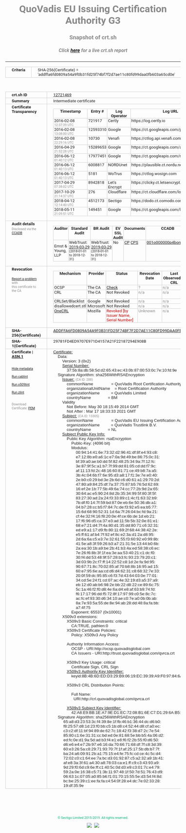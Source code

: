# QuoVadis EU Issuing Certification Authority G3
### Snapshot of crt.sh
##### Click [here](https://crt.sh/?q=ADDFFA6FD0809A54A9F0B31FD25F74BF7F2D7AE11C80FD99DAA0FB603A65CD0E) for a live crt.sh report

---
<!DOCTYPE HTML PUBLIC "-//W3C//DTD HTML 4.0 Transitional//EN">
<HTML>
<HEAD>
  <META http-equiv="Content-Type" content="text/html; charset=UTF-8">
  <TITLE>crt.sh | addffa6fd0809a54a9f0b31fd25f74bf7f2d7ae11c80fd99daa0fb603a65cd0e</TITLE>
  <META name="description" content="Free CT Log Certificate Search Tool from Sectigo (formerly Comodo CA)">
  <META name="keywords" content="crt.sh, CT, Certificate Transparency, Certificate Search, SSL Certificate, Sectigo, Comodo CA">
  <LINK href="//fonts.googleapis.com/css?family=Roboto+Mono|Roboto:400,400i,700,700i" rel="stylesheet">
  <STYLE type="text/css">
    a {
      white-space: nowrap;
    }
    body {
      color: #888888;
      font: 12pt Roboto, sans-serif;
      padding-top: 10px;
      text-align: center
    }
    form {
      margin: 0px
    }
    span {
      border-radius: 10px
    }
    span.heading {
      color: #888888;
      font: 12pt Roboto, sans-serif
    }
    span.title {
      background-color: #00B373;
      color: #FFFFFF;
      font: bold 18pt Roboto, sans-serif;
      padding: 0px 5px
    }
    span.text {
      color: #888888;
      font: 10pt Roboto, sans-serif
    }
    span.whiteongrey {
      background-color: #D9D9D6;
      color: #FFFFFF;
      font: bold 18pt Roboto, sans-serif;
      padding: 0px 5px
    }
    table {
      border-collapse: collapse;
      color: #222222;
      font: 10pt Roboto, sans-serif;
      margin-left: auto;
      margin-right: auto
    }
    table.options {
      border: none;
      margin-left: 10px
    }
    td, th {
      border: 1px solid #CCCCCC;
      padding: 0px 2px;
      text-align: left;
      vertical-align: top
    }
    td.outer, th.outer {
      border: 1px solid #CCCCCC;
      padding: 2px 20px;
      text-align: left
    }
    th.heading {
      color: #888888;
      font: bold italic 12pt Roboto, sans-serif;
      padding: 20px 0px 0px;
      text-align: center
    }
    th.options, td.options {
      border: none;
      vertical-align: middle
    }
    td.text {
      font: 10pt "Roboto Mono", sans-serif;
      padding: 2px 20px
    }
    td.heading {
      border: none;
      color: #888888;
      font: 12pt Roboto, sans-serif;
      padding-top: 20px;
      text-align: center
    }
    table.lint td, th {
      text-align: center
    }
    .button {
      background-color: #00B373;
      border-radius: 10px;
      color: #FFFFFF;
      font: bold 13pt Roboto, sans-serif
    }
    .copyright {
      font: 8pt Roboto, sans-serif;
      color: #00B373
    }
    .input {
      border: 1px solid #888888;
      font-weight: bold;
      text-align: center
    }
    .small {
      font: 8pt Roboto, sans-serif;
      color: #888888
    }
    .error {
      background-color: #FFDFDF;
      color: #CC0000;
      font-weight: bold
    }
    .fatal {
      background-color: #0000AA;
      color: #FFFFFF;
      font-weight: bold
    }
    .notice {
      background-color: #FFFFDF;
      color: #606000
    }
    .warning {
      background-color: #FFEFDF;
      color: #DF6000
    }
  </STYLE>
</HEAD>
<BODY>

<TABLE>
  <TR>
    <TH class="outer">Criteria</TH>
    <TD class="outer">SHA-256(Certificate) = 'addffa6fd0809a54a9f0b31fd25f74bf7f2d7ae11c80fd99daa0fb603a65cd0e'</TD>
  </TR>
</TABLE>
<BR>
<TABLE>
  <TR>
    <TH class="outer">crt.sh ID</TH>
    <TD class="outer"><A href="?id=12721469">12721469</A></TD>
  </TR>
  <TR>
    <TH class="outer">Summary</TH>
    <TD class="outer">Intermediate certificate</TD>
  </TR>
  <TR>
    <TH class="outer">Certificate<BR>Transparency</TH>
    <TD class="outer">
<TABLE class="options" style="margin-left:0px">
  <TR>
    <TH>Timestamp</TH>
    <TH>Entry #</TH>
    <TH>Log Operator</TH>
    <TH>Log URL</TH>
  </TR>
  <TR>
    <TD>2016-02-08&nbsp; <FONT class="small">12:37:39 UTC</FONT></TD>
    <TD>721917</TD>
    <TD>Certly</TD>
    <TD>https://log.certly.io</TD>
  </TR>
  <TR>
    <TD>2016-02-08&nbsp; <FONT class="small">13:08:00 UTC</FONT></TD>
    <TD>12593310</TD>
    <TD>Google</TD>
    <TD>https://ct.googleapis.com/pilot</TD>
  </TR>
  <TR>
    <TD>2016-02-08&nbsp; <FONT class="small">22:29:16 UTC</FONT></TD>
    <TD>10730</TD>
    <TD>Venafi</TD>
    <TD>https://ctlog.api.venafi.com</TD>
  </TR>
  <TR>
    <TD>2016-04-29&nbsp; <FONT class="small">21:52:28 UTC</FONT></TD>
    <TD>15289653</TD>
    <TD>Google</TD>
    <TD>https://ct.googleapis.com/aviator</TD>
  </TR>
  <TR>
    <TD>2016-06-12&nbsp; <FONT class="small">01:40:12 UTC</FONT></TD>
    <TD>17977451</TD>
    <TD>Google</TD>
    <TD>https://ct.googleapis.com/rocketeer</TD>
  </TR>
  <TR>
    <TD>2016-06-12&nbsp; <FONT class="small">01:40:13 UTC</FONT></TD>
    <TD>6008817</TD>
    <TD>NORDUnet</TD>
    <TD>https://plausible.ct.nordu.net</TD>
  </TR>
  <TR>
    <TD>2016-06-12&nbsp; <FONT class="small">01:40:13 UTC</FONT></TD>
    <TD>5181</TD>
    <TD>WoTrus</TD>
    <TD>https://ctlog.wosign.com</TD>
  </TR>
  <TR>
    <TD>2017-04-29&nbsp; <FONT class="small">07:38:02 UTC</FONT></TD>
    <TD>8942818</TD>
    <TD>Let's Encrypt</TD>
    <TD>https://clicky.ct.letsencrypt.org</TD>
  </TR>
  <TR>
    <TD>2017-10-29&nbsp; <FONT class="small">21:14:37 UTC</FONT></TD>
    <TD>276</TD>
    <TD>Cloudflare</TD>
    <TD>https://ct.cloudflare.com/logs/nimbus2021</TD>
  </TR>
  <TR>
    <TD>2018-04-12&nbsp; <FONT class="small">12:14:40 UTC</FONT></TD>
    <TD>4512173</TD>
    <TD>Sectigo</TD>
    <TD>https://dodo.ct.comodo.com</TD>
  </TR>
  <TR>
    <TD>2018-05-11&nbsp; <FONT class="small">21:09:51 UTC</FONT></TD>
    <TD>149451</TD>
    <TD>Google</TD>
    <TD>https://ct.googleapis.com/logs/argon2021</TD>
  </TR>
</TABLE>
    </TD>
  </TR>
  <TR>
    <TH class="outer">Audit details<BR>
      <DIV class="small" style="padding-top:3px">Disclosed via the
        <A href="//ccadb-public.secure.force.com/mozilla/PublicAllIntermediateCerts" target="_blank">CCADB</A></DIV>
    </TH>
    <TD class="outer">
<TABLE class="options" style="margin-left:0px">
  <TR>
    <TH>Auditor</TH>
    <TH>Standard Audit</TH>
    <TH>BR Audit</TH>
    <TH>EV SSL Audit</TH>
    <TH>Documents</TH>
    <TH>CCADB</TH>
    <TH>Root Owner / Certificate</TH>
  </TR>
  <TR>
    <TD style="vertical-align:middle">Ernst & Young, LLP</TD>
    <TD>WebTrust:
      <A href="https://www.cpacanada.ca/generichandlers/CPACHandler.ashx?attachmentid=227627" target="_blank">2019-03-29</A>
      <BR><FONT style="font-size:8pt">(2018-01-01 to 2018-12-31)</FONT></TD>
    <TD>WebTrust:
      <A href="https://www.cpacanada.ca/generichandlers/CPACHandler.ashx?attachmentid=227628" target="_blank">2019-03-29</A>
      <BR><FONT style="font-size:8pt">(2018-01-01 to 2018-12-31)</FONT></TD>
    <TD>No    <TD>
      <A href="https://www.quovadisglobal.com/~/media/Files/Repository/QV_RCA1_RCA3_CPCPS_V4_25.ashx" target="blank">CP</A>
      <A href="https://www.quovadisglobal.com/~/media/Files/Repository/QV_RCA2_CPCPS_v2.5.ashx" target="blank">CPS</A>
    </TD>
    <TD><A href="//ccadb.force.com/001o000000p4bonAAA" target="_blank">001o000000p4bonAAA</A></TD>
    <TD><A href="/?id=8878">QuoVadis</A></TD>
  </TR>
</TABLE>
    </TD>
  </TR>
  <TR>
    <TH class="outer">Revocation<BR><BR>
      <DIV class="small" style="padding-top:3px"><A href="?id=12721469&opt=problemreporting">Report a problem</A> with<BR>this certificate to the CA</DIV></TH>
    <TD class="outer">
      <TABLE class="options" style="margin-left:0px">
        <TR>
          <TH>Mechanism</TH>
          <TH>Provider</TH>
          <TH>Status</TH>
          <TH>Revocation Date</TH>
          <TH>Last Observed in CRL</TH>
          <TH>Last Checked <SPAN style="color:#CC0000;vertical-align:middle;font-size:70%;font-weight:normal">(Error)</SPAN></TH>
        </TR>
        <TR>
          <TD>OCSP</TD>
          <TD>The CA</TD>
          <TD><A href="?id=12721469&opt=ocsp">Check</A></TD>
          <TD><SPAN style="color:#888888">?</SPAN></TD>
          <TD><SPAN style="color:#888888">n/a</SPAN></TD>
          <TD><SPAN style="color:#888888">?</SPAN></TD>
        </TR>
        <TR>
          <TD>CRL</TD>
          <TD>The CA</TD>
          <TD>Not Revoked</TD><TD><SPAN style="color:#888888">n/a</SPAN></TD><TD><SPAN style="color:#888888">n/a</SPAN></TD><TD>2019-12-04&nbsp; <FONT class="small">20:05:09 UTC</FONT></TD>
        </TR>
        <TR>
          <TD>CRLSet/Blacklist</TD>
          <TD>Google</TD>
          <TD>Not Revoked</TD>
          <TD><SPAN style="color:#888888">n/a</SPAN></TD>
          <TD><SPAN style="color:#888888">n/a</SPAN></TD>
          <TD><SPAN style="color:#888888">n/a</SPAN></TD>
        </TR>
        <TR>
          <TD>disallowedcert.stl</TD>
          <TD>Microsoft</TD>
          <TD>Not Revoked</TD>
          <TD><SPAN style="color:#888888">n/a</SPAN></TD>
          <TD><SPAN style="color:#888888">n/a</SPAN></TD>
          <TD><SPAN style="color:#888888">n/a</SPAN></TD>
        </TR>
        <TR>
          <TD><A href="/mozilla-onecrl" target="_blank">OneCRL</A></TD>
          <TD>Mozilla</TD>
          <TD><SPAN style="color:#CC0000">Revoked [by Issuer Name, Serial Number]</SPAN></TD><TD><SPAN style="color:#888888">Unknown</SPAN></TD>
          <TD><SPAN style="color:#888888">n/a</SPAN></TD>
          <TD><SPAN style="color:#888888">n/a</SPAN></TD>
        </TR>
      </TABLE>
    </TD>
  </TR>
  <TR>
    <TH class="outer">SHA-256(Certificate)</TH>
    <TD class="outer"><A href="//censys.io/certificates/addffa6fd0809a54a9f0b31fd25f74bf7f2d7ae11c80fd99daa0fb603a65cd0e">ADDFFA6FD0809A54A9F0B31FD25F74BF7F2D7AE11C80FD99DAA0FB603A65CD0E</A></TD>
  </TR>
  <TR>
    <TH class="outer">SHA-1(Certificate)</TH>
    <TD class="outer">29781FD4ED9707E971D4157A21F22187294E908B</TD>
  </TR>
  <TR>
    <TH class="outer">Certificate | <A href="?asn1=12721469">ASN.1</A>
      <SPAN class="small"><BR>
      <BR><BR><A href="?id=12721469&opt=nometadata">Hide metadata</A>
      <BR><BR><A href="?id=12721469&opt=cablint">Run cablint</A>
      <BR><BR><A href="?id=12721469&opt=x509lint">Run x509lint</A>
      <BR><BR><A href="?id=12721469&opt=zlint">Run zlint</A>
      <BR><BR><BR>Download Certificate: <A href="?d=12721469">PEM</A>
      </SPAN>
    </TH>
    <TD class="text"><A href="?d=12721469">Certificate:</A><BR>&nbsp;&nbsp;&nbsp;&nbsp;Data:<BR>&nbsp;&nbsp;&nbsp;&nbsp;&nbsp;&nbsp;&nbsp;&nbsp;Version:&nbsp;3&nbsp;(0x2)<BR>&nbsp;&nbsp;&nbsp;&nbsp;&nbsp;&nbsp;&nbsp;&nbsp;<A href="?serial=375b8adb585dd26543ec430b8700530c7e10fd9e">Serial&nbsp;Number:</A><BR>&nbsp;&nbsp;&nbsp;&nbsp;&nbsp;&nbsp;&nbsp;&nbsp;&nbsp;&nbsp;&nbsp;&nbsp;37:5b:8a:db:58:5d:d2:65:43:ec:43:0b:87:00:53:0c:7e:10:fd:9e<BR>&nbsp;&nbsp;&nbsp;&nbsp;Signature&nbsp;Algorithm:&nbsp;sha256WithRSAEncryption<BR>&nbsp;&nbsp;&nbsp;&nbsp;&nbsp;&nbsp;&nbsp;&nbsp;<A href="?caid=288">Issuer:</A> <SPAN class="small">(CA ID: 288)</SPAN><BR>&nbsp;&nbsp;&nbsp;&nbsp;&nbsp;&nbsp;&nbsp;&nbsp;&nbsp;&nbsp;&nbsp;&nbsp;commonName&nbsp;&nbsp;&nbsp;&nbsp;&nbsp;&nbsp;&nbsp;&nbsp;&nbsp;&nbsp;&nbsp;&nbsp;&nbsp;&nbsp;&nbsp;&nbsp;=&nbsp;QuoVadis&nbsp;Root&nbsp;Certification&nbsp;Authority<BR>&nbsp;&nbsp;&nbsp;&nbsp;&nbsp;&nbsp;&nbsp;&nbsp;&nbsp;&nbsp;&nbsp;&nbsp;organizationalUnitName&nbsp;&nbsp;&nbsp;&nbsp;=&nbsp;Root&nbsp;Certification&nbsp;Authority<BR>&nbsp;&nbsp;&nbsp;&nbsp;&nbsp;&nbsp;&nbsp;&nbsp;&nbsp;&nbsp;&nbsp;&nbsp;organizationName&nbsp;&nbsp;&nbsp;&nbsp;&nbsp;&nbsp;&nbsp;&nbsp;&nbsp;&nbsp;=&nbsp;QuoVadis&nbsp;Limited<BR>&nbsp;&nbsp;&nbsp;&nbsp;&nbsp;&nbsp;&nbsp;&nbsp;&nbsp;&nbsp;&nbsp;&nbsp;countryName&nbsp;&nbsp;&nbsp;&nbsp;&nbsp;&nbsp;&nbsp;&nbsp;&nbsp;&nbsp;&nbsp;&nbsp;&nbsp;&nbsp;&nbsp;=&nbsp;BM<BR>&nbsp;&nbsp;&nbsp;&nbsp;&nbsp;&nbsp;&nbsp;&nbsp;Validity<BR>&nbsp;&nbsp;&nbsp;&nbsp;&nbsp;&nbsp;&nbsp;&nbsp;&nbsp;&nbsp;&nbsp;&nbsp;Not&nbsp;Before:&nbsp;May&nbsp;30&nbsp;18:15:49&nbsp;2014&nbsp;GMT<BR>&nbsp;&nbsp;&nbsp;&nbsp;&nbsp;&nbsp;&nbsp;&nbsp;&nbsp;&nbsp;&nbsp;&nbsp;Not&nbsp;After&nbsp;:&nbsp;Mar&nbsp;17&nbsp;18:33:33&nbsp;2021&nbsp;GMT<BR>&nbsp;&nbsp;&nbsp;&nbsp;&nbsp;&nbsp;&nbsp;&nbsp;<A href="?caid=13305">Subject:</A> <SPAN class="small">(CA ID: 13305)</SPAN><BR>&nbsp;&nbsp;&nbsp;&nbsp;&nbsp;&nbsp;&nbsp;&nbsp;&nbsp;&nbsp;&nbsp;&nbsp;commonName&nbsp;&nbsp;&nbsp;&nbsp;&nbsp;&nbsp;&nbsp;&nbsp;&nbsp;&nbsp;&nbsp;&nbsp;&nbsp;&nbsp;&nbsp;&nbsp;=&nbsp;QuoVadis&nbsp;EU&nbsp;Issuing&nbsp;Certification&nbsp;Authority&nbsp;G3<BR>&nbsp;&nbsp;&nbsp;&nbsp;&nbsp;&nbsp;&nbsp;&nbsp;&nbsp;&nbsp;&nbsp;&nbsp;organizationName&nbsp;&nbsp;&nbsp;&nbsp;&nbsp;&nbsp;&nbsp;&nbsp;&nbsp;&nbsp;=&nbsp;QuoVadis&nbsp;Trustlink&nbsp;B.V.<BR>&nbsp;&nbsp;&nbsp;&nbsp;&nbsp;&nbsp;&nbsp;&nbsp;&nbsp;&nbsp;&nbsp;&nbsp;countryName&nbsp;&nbsp;&nbsp;&nbsp;&nbsp;&nbsp;&nbsp;&nbsp;&nbsp;&nbsp;&nbsp;&nbsp;&nbsp;&nbsp;&nbsp;=&nbsp;NL<BR>&nbsp;&nbsp;&nbsp;&nbsp;&nbsp;&nbsp;&nbsp;&nbsp;<A href="?spkisha256=bbc6f95d0b2eb93ca6411f1b6007e9ef0b335bf2530a485beff68307910786a1">Subject&nbsp;Public&nbsp;Key&nbsp;Info:</A><BR>&nbsp;&nbsp;&nbsp;&nbsp;&nbsp;&nbsp;&nbsp;&nbsp;&nbsp;&nbsp;&nbsp;&nbsp;Public&nbsp;Key&nbsp;Algorithm:&nbsp;rsaEncryption<BR>&nbsp;&nbsp;&nbsp;&nbsp;&nbsp;&nbsp;&nbsp;&nbsp;&nbsp;&nbsp;&nbsp;&nbsp;&nbsp;&nbsp;&nbsp;&nbsp;Public-Key:&nbsp;(4096&nbsp;bit)<BR>&nbsp;&nbsp;&nbsp;&nbsp;&nbsp;&nbsp;&nbsp;&nbsp;&nbsp;&nbsp;&nbsp;&nbsp;&nbsp;&nbsp;&nbsp;&nbsp;Modulus:<BR>&nbsp;&nbsp;&nbsp;&nbsp;&nbsp;&nbsp;&nbsp;&nbsp;&nbsp;&nbsp;&nbsp;&nbsp;&nbsp;&nbsp;&nbsp;&nbsp;&nbsp;&nbsp;&nbsp;&nbsp;00:94:14:41:6e:73:32:d2:96:41:df:8f:e4:93:c8:<BR>&nbsp;&nbsp;&nbsp;&nbsp;&nbsp;&nbsp;&nbsp;&nbsp;&nbsp;&nbsp;&nbsp;&nbsp;&nbsp;&nbsp;&nbsp;&nbsp;&nbsp;&nbsp;&nbsp;&nbsp;e7:12:8b:e0:a6:1c:e7:0a:9d:49:be:86:75:0c:31:<BR>&nbsp;&nbsp;&nbsp;&nbsp;&nbsp;&nbsp;&nbsp;&nbsp;&nbsp;&nbsp;&nbsp;&nbsp;&nbsp;&nbsp;&nbsp;&nbsp;&nbsp;&nbsp;&nbsp;&nbsp;bf:39:a0:ae:b0:dd:5f:82:48:25:34:9a:7f:12:fc:<BR>&nbsp;&nbsp;&nbsp;&nbsp;&nbsp;&nbsp;&nbsp;&nbsp;&nbsp;&nbsp;&nbsp;&nbsp;&nbsp;&nbsp;&nbsp;&nbsp;&nbsp;&nbsp;&nbsp;&nbsp;3e:87:9f:5c:a1:b7:7f:99:dd:81:05:cd:dd:f7:9c:<BR>&nbsp;&nbsp;&nbsp;&nbsp;&nbsp;&nbsp;&nbsp;&nbsp;&nbsp;&nbsp;&nbsp;&nbsp;&nbsp;&nbsp;&nbsp;&nbsp;&nbsp;&nbsp;&nbsp;&nbsp;af:11:13:fd:2c:48:16:60:81:71:ce:49:b8:7a:a5:<BR>&nbsp;&nbsp;&nbsp;&nbsp;&nbsp;&nbsp;&nbsp;&nbsp;&nbsp;&nbsp;&nbsp;&nbsp;&nbsp;&nbsp;&nbsp;&nbsp;&nbsp;&nbsp;&nbsp;&nbsp;3b:4c:04:6b:f7:6e:95:d3:a8:17:f1:3e:7e:e0:40:<BR>&nbsp;&nbsp;&nbsp;&nbsp;&nbsp;&nbsp;&nbsp;&nbsp;&nbsp;&nbsp;&nbsp;&nbsp;&nbsp;&nbsp;&nbsp;&nbsp;&nbsp;&nbsp;&nbsp;&nbsp;2e:b0:c0:29:bd:3e:2b:6d:c6:d0:61:a1:29:70:2d:<BR>&nbsp;&nbsp;&nbsp;&nbsp;&nbsp;&nbsp;&nbsp;&nbsp;&nbsp;&nbsp;&nbsp;&nbsp;&nbsp;&nbsp;&nbsp;&nbsp;&nbsp;&nbsp;&nbsp;&nbsp;47:80:a9:84:25:df:7a:37:75:87:b5:76:5d:62:69:<BR>&nbsp;&nbsp;&nbsp;&nbsp;&nbsp;&nbsp;&nbsp;&nbsp;&nbsp;&nbsp;&nbsp;&nbsp;&nbsp;&nbsp;&nbsp;&nbsp;&nbsp;&nbsp;&nbsp;&nbsp;16:ef:2e:1b:77:5b:49:6a:74:cc:77:2b:9d:2a:65:<BR>&nbsp;&nbsp;&nbsp;&nbsp;&nbsp;&nbsp;&nbsp;&nbsp;&nbsp;&nbsp;&nbsp;&nbsp;&nbsp;&nbsp;&nbsp;&nbsp;&nbsp;&nbsp;&nbsp;&nbsp;30:64:ac:e5:90:24:8d:2b:35:34:99:5f:80:3f:5f:<BR>&nbsp;&nbsp;&nbsp;&nbsp;&nbsp;&nbsp;&nbsp;&nbsp;&nbsp;&nbsp;&nbsp;&nbsp;&nbsp;&nbsp;&nbsp;&nbsp;&nbsp;&nbsp;&nbsp;&nbsp;83:27:30:ad:2a:24:f3:33:89:c1:4c:f1:63:32:b9:<BR>&nbsp;&nbsp;&nbsp;&nbsp;&nbsp;&nbsp;&nbsp;&nbsp;&nbsp;&nbsp;&nbsp;&nbsp;&nbsp;&nbsp;&nbsp;&nbsp;&nbsp;&nbsp;&nbsp;&nbsp;7b:df:f0:14:7f:59:bd:87:0e:eb:6e:50:36:db:a1:<BR>&nbsp;&nbsp;&nbsp;&nbsp;&nbsp;&nbsp;&nbsp;&nbsp;&nbsp;&nbsp;&nbsp;&nbsp;&nbsp;&nbsp;&nbsp;&nbsp;&nbsp;&nbsp;&nbsp;&nbsp;04:b7:28:cc:b5:f7:84:7c:de:f3:92:e5:ea:b5:77:<BR>&nbsp;&nbsp;&nbsp;&nbsp;&nbsp;&nbsp;&nbsp;&nbsp;&nbsp;&nbsp;&nbsp;&nbsp;&nbsp;&nbsp;&nbsp;&nbsp;&nbsp;&nbsp;&nbsp;&nbsp;15:6d:68:90:52:31:1d:6a:7f:26:04:bc:fd:9a:21:<BR>&nbsp;&nbsp;&nbsp;&nbsp;&nbsp;&nbsp;&nbsp;&nbsp;&nbsp;&nbsp;&nbsp;&nbsp;&nbsp;&nbsp;&nbsp;&nbsp;&nbsp;&nbsp;&nbsp;&nbsp;cf:4e:32:f4:16:f8:20:0e:4f:ce:6b:de:1d:eb:21:<BR>&nbsp;&nbsp;&nbsp;&nbsp;&nbsp;&nbsp;&nbsp;&nbsp;&nbsp;&nbsp;&nbsp;&nbsp;&nbsp;&nbsp;&nbsp;&nbsp;&nbsp;&nbsp;&nbsp;&nbsp;17:f6:96:d5:ca:37:e3:ad:11:5b:5b:32:0e:81:e1:<BR>&nbsp;&nbsp;&nbsp;&nbsp;&nbsp;&nbsp;&nbsp;&nbsp;&nbsp;&nbsp;&nbsp;&nbsp;&nbsp;&nbsp;&nbsp;&nbsp;&nbsp;&nbsp;&nbsp;&nbsp;68:e7:21:d4:7f:4a:80:d1:35:dd:80:71:c6:32:31:<BR>&nbsp;&nbsp;&nbsp;&nbsp;&nbsp;&nbsp;&nbsp;&nbsp;&nbsp;&nbsp;&nbsp;&nbsp;&nbsp;&nbsp;&nbsp;&nbsp;&nbsp;&nbsp;&nbsp;&nbsp;ed:e9:a1:17:d9:fb:80:11:69:2f:68:44:38:42:2e:<BR>&nbsp;&nbsp;&nbsp;&nbsp;&nbsp;&nbsp;&nbsp;&nbsp;&nbsp;&nbsp;&nbsp;&nbsp;&nbsp;&nbsp;&nbsp;&nbsp;&nbsp;&nbsp;&nbsp;&nbsp;e5:ff:61:af:b4:7f:92:ef:8c:e2:3a:d1:2a:d8:95:<BR>&nbsp;&nbsp;&nbsp;&nbsp;&nbsp;&nbsp;&nbsp;&nbsp;&nbsp;&nbsp;&nbsp;&nbsp;&nbsp;&nbsp;&nbsp;&nbsp;&nbsp;&nbsp;&nbsp;&nbsp;2d:6a:6a:c5:e3:7e:32:61:55:f3:60:92:e0:99:8b:<BR>&nbsp;&nbsp;&nbsp;&nbsp;&nbsp;&nbsp;&nbsp;&nbsp;&nbsp;&nbsp;&nbsp;&nbsp;&nbsp;&nbsp;&nbsp;&nbsp;&nbsp;&nbsp;&nbsp;&nbsp;41:5e:a8:3f:59:26:b3:a7:21:31:5e:13:44:b0:6b:<BR>&nbsp;&nbsp;&nbsp;&nbsp;&nbsp;&nbsp;&nbsp;&nbsp;&nbsp;&nbsp;&nbsp;&nbsp;&nbsp;&nbsp;&nbsp;&nbsp;&nbsp;&nbsp;&nbsp;&nbsp;2a:ea:30:1b:a9:be:2b:41:b3:4a:ed:58:38:c6:ec:<BR>&nbsp;&nbsp;&nbsp;&nbsp;&nbsp;&nbsp;&nbsp;&nbsp;&nbsp;&nbsp;&nbsp;&nbsp;&nbsp;&nbsp;&nbsp;&nbsp;&nbsp;&nbsp;&nbsp;&nbsp;7e:26:f6:8b:3f:1f:ea:3e:aa:53:40:21:c1:dc:f0:<BR>&nbsp;&nbsp;&nbsp;&nbsp;&nbsp;&nbsp;&nbsp;&nbsp;&nbsp;&nbsp;&nbsp;&nbsp;&nbsp;&nbsp;&nbsp;&nbsp;&nbsp;&nbsp;&nbsp;&nbsp;30:f4:dd:53:48:9f:57:28:b3:fc:93:23:79:20:c1:<BR>&nbsp;&nbsp;&nbsp;&nbsp;&nbsp;&nbsp;&nbsp;&nbsp;&nbsp;&nbsp;&nbsp;&nbsp;&nbsp;&nbsp;&nbsp;&nbsp;&nbsp;&nbsp;&nbsp;&nbsp;3d:03:9b:2c:f7:ff:14:22:52:c8:1d:2e:fa:9d:95:<BR>&nbsp;&nbsp;&nbsp;&nbsp;&nbsp;&nbsp;&nbsp;&nbsp;&nbsp;&nbsp;&nbsp;&nbsp;&nbsp;&nbsp;&nbsp;&nbsp;&nbsp;&nbsp;&nbsp;&nbsp;90:67:71:8c:70:02:85:af:70:b8:8b:16:95:ad:15:<BR>&nbsp;&nbsp;&nbsp;&nbsp;&nbsp;&nbsp;&nbsp;&nbsp;&nbsp;&nbsp;&nbsp;&nbsp;&nbsp;&nbsp;&nbsp;&nbsp;&nbsp;&nbsp;&nbsp;&nbsp;60:e7:95:6e:aa:cd:d6:d4:62:31:c8:68:32:7e:33:<BR>&nbsp;&nbsp;&nbsp;&nbsp;&nbsp;&nbsp;&nbsp;&nbsp;&nbsp;&nbsp;&nbsp;&nbsp;&nbsp;&nbsp;&nbsp;&nbsp;&nbsp;&nbsp;&nbsp;&nbsp;20:0f:59:dc:95:85:c6:f3:7d:43:64:03:0e:77:01:<BR>&nbsp;&nbsp;&nbsp;&nbsp;&nbsp;&nbsp;&nbsp;&nbsp;&nbsp;&nbsp;&nbsp;&nbsp;&nbsp;&nbsp;&nbsp;&nbsp;&nbsp;&nbsp;&nbsp;&nbsp;34:cd:5e:24:f1:cd:07:ac:4e:32:19:d3:a5:37:a9:<BR>&nbsp;&nbsp;&nbsp;&nbsp;&nbsp;&nbsp;&nbsp;&nbsp;&nbsp;&nbsp;&nbsp;&nbsp;&nbsp;&nbsp;&nbsp;&nbsp;&nbsp;&nbsp;&nbsp;&nbsp;eb:12:d0:ab:b6:98:2e:bb:22:d8:22:ce:89:6c:75:<BR>&nbsp;&nbsp;&nbsp;&nbsp;&nbsp;&nbsp;&nbsp;&nbsp;&nbsp;&nbsp;&nbsp;&nbsp;&nbsp;&nbsp;&nbsp;&nbsp;&nbsp;&nbsp;&nbsp;&nbsp;5c:1a:46:f2:f0:d8:4e:6a:d4:e8:af:63:b9:74:fd:<BR>&nbsp;&nbsp;&nbsp;&nbsp;&nbsp;&nbsp;&nbsp;&nbsp;&nbsp;&nbsp;&nbsp;&nbsp;&nbsp;&nbsp;&nbsp;&nbsp;&nbsp;&nbsp;&nbsp;&nbsp;f6:17:17:96:dd:f5:72:8f:17:97:99:c0:5e:8c:7c:<BR>&nbsp;&nbsp;&nbsp;&nbsp;&nbsp;&nbsp;&nbsp;&nbsp;&nbsp;&nbsp;&nbsp;&nbsp;&nbsp;&nbsp;&nbsp;&nbsp;&nbsp;&nbsp;&nbsp;&nbsp;ac:fc:ef:93:30:d6:34:10:ae:c0:7e:a0:0b:0b:ab:<BR>&nbsp;&nbsp;&nbsp;&nbsp;&nbsp;&nbsp;&nbsp;&nbsp;&nbsp;&nbsp;&nbsp;&nbsp;&nbsp;&nbsp;&nbsp;&nbsp;&nbsp;&nbsp;&nbsp;&nbsp;8a:7e:93:5a:55:de:8e:94:ab:28:dd:48:8a:fa:bb:<BR>&nbsp;&nbsp;&nbsp;&nbsp;&nbsp;&nbsp;&nbsp;&nbsp;&nbsp;&nbsp;&nbsp;&nbsp;&nbsp;&nbsp;&nbsp;&nbsp;&nbsp;&nbsp;&nbsp;&nbsp;a7:4f:75<BR>&nbsp;&nbsp;&nbsp;&nbsp;&nbsp;&nbsp;&nbsp;&nbsp;&nbsp;&nbsp;&nbsp;&nbsp;&nbsp;&nbsp;&nbsp;&nbsp;Exponent:&nbsp;65537&nbsp;(0x10001)<BR>&nbsp;&nbsp;&nbsp;&nbsp;&nbsp;&nbsp;&nbsp;&nbsp;X509v3&nbsp;extensions:<BR>&nbsp;&nbsp;&nbsp;&nbsp;&nbsp;&nbsp;&nbsp;&nbsp;&nbsp;&nbsp;&nbsp;&nbsp;X509v3&nbsp;Basic&nbsp;Constraints:&nbsp;critical<BR>&nbsp;&nbsp;&nbsp;&nbsp;&nbsp;&nbsp;&nbsp;&nbsp;&nbsp;&nbsp;&nbsp;&nbsp;&nbsp;&nbsp;&nbsp;&nbsp;CA:TRUE,&nbsp;pathlen:0<BR>&nbsp;&nbsp;&nbsp;&nbsp;&nbsp;&nbsp;&nbsp;&nbsp;&nbsp;&nbsp;&nbsp;&nbsp;X509v3&nbsp;Certificate&nbsp;Policies:&nbsp;<BR>&nbsp;&nbsp;&nbsp;&nbsp;&nbsp;&nbsp;&nbsp;&nbsp;&nbsp;&nbsp;&nbsp;&nbsp;&nbsp;&nbsp;&nbsp;&nbsp;Policy:&nbsp;X509v3&nbsp;Any&nbsp;Policy<BR><BR>&nbsp;&nbsp;&nbsp;&nbsp;&nbsp;&nbsp;&nbsp;&nbsp;&nbsp;&nbsp;&nbsp;&nbsp;Authority&nbsp;Information&nbsp;Access:&nbsp;<BR>&nbsp;&nbsp;&nbsp;&nbsp;&nbsp;&nbsp;&nbsp;&nbsp;&nbsp;&nbsp;&nbsp;&nbsp;&nbsp;&nbsp;&nbsp;&nbsp;OCSP&nbsp;-&nbsp;URI:http://ocsp.quovadisglobal.com<BR>&nbsp;&nbsp;&nbsp;&nbsp;&nbsp;&nbsp;&nbsp;&nbsp;&nbsp;&nbsp;&nbsp;&nbsp;&nbsp;&nbsp;&nbsp;&nbsp;CA&nbsp;Issuers&nbsp;-&nbsp;URI:http://trust.quovadisglobal.com/qvrca.crt<BR><BR>&nbsp;&nbsp;&nbsp;&nbsp;&nbsp;&nbsp;&nbsp;&nbsp;&nbsp;&nbsp;&nbsp;&nbsp;X509v3&nbsp;Key&nbsp;Usage:&nbsp;critical<BR>&nbsp;&nbsp;&nbsp;&nbsp;&nbsp;&nbsp;&nbsp;&nbsp;&nbsp;&nbsp;&nbsp;&nbsp;&nbsp;&nbsp;&nbsp;&nbsp;Certificate&nbsp;Sign,&nbsp;CRL&nbsp;Sign<BR>&nbsp;&nbsp;&nbsp;&nbsp;&nbsp;&nbsp;&nbsp;&nbsp;&nbsp;&nbsp;&nbsp;&nbsp;<A href="?ski=8b4b6dedd329b90619ec3939a9f097846acbefdf">X509v3&nbsp;Authority&nbsp;Key&nbsp;Identifier:</A><BR>&nbsp;&nbsp;&nbsp;&nbsp;&nbsp;&nbsp;&nbsp;&nbsp;&nbsp;&nbsp;&nbsp;&nbsp;&nbsp;&nbsp;&nbsp;&nbsp;keyid:8B:4B:6D:ED:D3:29:B9:06:19:EC:39:39:A9:F0:97:84:6A:CB:EF:DF<BR><BR>&nbsp;&nbsp;&nbsp;&nbsp;&nbsp;&nbsp;&nbsp;&nbsp;&nbsp;&nbsp;&nbsp;&nbsp;X509v3&nbsp;CRL&nbsp;Distribution&nbsp;Points:&nbsp;<BR><BR>&nbsp;&nbsp;&nbsp;&nbsp;&nbsp;&nbsp;&nbsp;&nbsp;&nbsp;&nbsp;&nbsp;&nbsp;&nbsp;&nbsp;&nbsp;&nbsp;Full&nbsp;Name:<BR>&nbsp;&nbsp;&nbsp;&nbsp;&nbsp;&nbsp;&nbsp;&nbsp;&nbsp;&nbsp;&nbsp;&nbsp;&nbsp;&nbsp;&nbsp;&nbsp;&nbsp;&nbsp;URI:http://crl.quovadisglobal.com/qvrca.crl<BR><BR>&nbsp;&nbsp;&nbsp;&nbsp;&nbsp;&nbsp;&nbsp;&nbsp;&nbsp;&nbsp;&nbsp;&nbsp;<A href="?ski=42a8e9bb1ea79ed1ec7208b16ec7d1296ab550c0">X509v3&nbsp;Subject&nbsp;Key&nbsp;Identifier:</A><BR>&nbsp;&nbsp;&nbsp;&nbsp;&nbsp;&nbsp;&nbsp;&nbsp;&nbsp;&nbsp;&nbsp;&nbsp;&nbsp;&nbsp;&nbsp;&nbsp;42:A8:E9:BB:1E:A7:9E:D1:EC:72:08:B1:6E:C7:D1:29:6A:B5:50:C0<BR>&nbsp;&nbsp;&nbsp;&nbsp;Signature&nbsp;Algorithm:&nbsp;sha256WithRSAEncryption<BR>&nbsp;&nbsp;&nbsp;&nbsp;&nbsp;&nbsp;&nbsp;&nbsp;&nbsp;65:a8:d3:23:53:3c:f4:39:8e:1f:fb:46:b1:36:44:dc:d6:b0:<BR>&nbsp;&nbsp;&nbsp;&nbsp;&nbsp;&nbsp;&nbsp;&nbsp;&nbsp;f8:25:57:d8:1d:23:f0:bb:c5:1b:d8:c4:52:44:d8:cf:a0:ec:<BR>&nbsp;&nbsp;&nbsp;&nbsp;&nbsp;&nbsp;&nbsp;&nbsp;&nbsp;c3:c2:df:11:bf:94:89:de:62:7c:18:42:f3:38:d7:2c:7e:54:<BR>&nbsp;&nbsp;&nbsp;&nbsp;&nbsp;&nbsp;&nbsp;&nbsp;&nbsp;85:80:c1:6e:31:31:cc:bd:ed:0e:81:68:5e:bb:b5:4a:06:d2:<BR>&nbsp;&nbsp;&nbsp;&nbsp;&nbsp;&nbsp;&nbsp;&nbsp;&nbsp;ed:fc:0e:d1:9a:5d:ad:b3:f4:e1:e8:f6:f2:2b:55:f0:d6:50:<BR>&nbsp;&nbsp;&nbsp;&nbsp;&nbsp;&nbsp;&nbsp;&nbsp;&nbsp;d6:e6:e4:e7:2b:97:e6:16:da:70:66:71:68:df:7f:c8:3d:39:<BR>&nbsp;&nbsp;&nbsp;&nbsp;&nbsp;&nbsp;&nbsp;&nbsp;&nbsp;60:e3:26:5a:c8:29:71:93:70:7f:1f:af:25:17:5b:db:b7:7f:<BR>&nbsp;&nbsp;&nbsp;&nbsp;&nbsp;&nbsp;&nbsp;&nbsp;&nbsp;ba:24:a6:09:91:2b:a1:75:15:e4:fe:75:fc:cd:ce:4c:5c:d4:<BR>&nbsp;&nbsp;&nbsp;&nbsp;&nbsp;&nbsp;&nbsp;&nbsp;&nbsp;72:02:c0:c1:64:ee:7a:bc:d3:01:92:87:c5:a2:32:a9:1b:41:<BR>&nbsp;&nbsp;&nbsp;&nbsp;&nbsp;&nbsp;&nbsp;&nbsp;&nbsp;af:e8:3a:3f:61:a4:30:a8:78:03:ca:e1:ff:c9:c3:43:93:a9:<BR>&nbsp;&nbsp;&nbsp;&nbsp;&nbsp;&nbsp;&nbsp;&nbsp;&nbsp;9d:29:f0:6d:c9:6e:ff:c1:40:5c:0d:d3:e9:c3:01:7c:e4:79:<BR>&nbsp;&nbsp;&nbsp;&nbsp;&nbsp;&nbsp;&nbsp;&nbsp;&nbsp;59:2a:0e:16:38:c5:71:3b:11:97:48:1f:50:7d:51:76:43:d9:<BR>&nbsp;&nbsp;&nbsp;&nbsp;&nbsp;&nbsp;&nbsp;&nbsp;&nbsp;06:63:1c:07:05:a0:85:b6:f1:01:70:15:55:5e:d3:54:f4:8d:<BR>&nbsp;&nbsp;&nbsp;&nbsp;&nbsp;&nbsp;&nbsp;&nbsp;&nbsp;bc:be:25:39:c1:ee:fa:fa:c4:54:0f:28:e4:dc:7e:02:33:28:<BR>&nbsp;&nbsp;&nbsp;&nbsp;&nbsp;&nbsp;&nbsp;&nbsp;&nbsp;19:df:35:9e<BR>    </TD>
  </TR>
</TABLE>

  <BR><BR><BR>

  <P class="copyright">&copy; Sectigo Limited 2015-2019. All rights reserved.</P>
  <DIV>
    <A href="https://sectigo.com/"><IMG src="/sectigo_s.png"></A>
    &nbsp;<A href="https://github.com/crtsh"><IMG src="/GitHub-Mark-32px.png"></A>
  </DIV>
</BODY>
</HTML>
